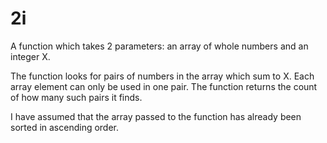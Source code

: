 # 2i

A function which takes 2 parameters: an array of whole numbers and an integer X.

The function looks for pairs of numbers in the array which sum to X. Each array element can only be used in one pair. The function returns the count of how many such pairs it finds.

I have assumed that the array passed to the function has already been sorted in ascending order.
